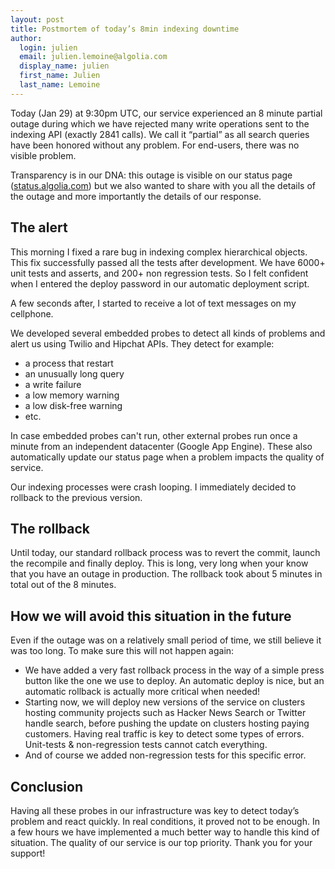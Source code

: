 ```yaml
---
layout: post
title: Postmortem of today’s 8min indexing downtime
author:
  login: julien
  email: julien.lemoine@algolia.com
  display_name: julien
  first_name: Julien
  last_name: Lemoine
---
```


Today (Jan 29) at 9:30pm UTC, our service experienced an 8 minute partial
outage during which we have rejected many write operations sent to the
indexing API (exactly 2841 calls). We call it “partial” as all search queries
have been honored without any problem. For end-users, there was no visible
problem.

Transparency is in our DNA: this outage is visible on our status page
([status.algolia.com](http://status.algolia.com)) but we also wanted to share
with you all the details of the outage and more importantly the details of our
response.

## The alert

This morning I fixed a rare bug in indexing complex hierarchical objects. This
fix successfully passed all the tests after development. We have 6000+ unit
tests and asserts, and 200+ non regression tests. So I felt confident when I
entered the deploy password in our automatic deployment script.

A few seconds after, I started to receive a lot of text messages on my
cellphone.

We developed several embedded probes to detect all kinds of problems and alert
us using Twilio and Hipchat APIs. They detect for example:

  * a process that restart
  * an unusually long query
  * a write failure
  * a low memory warning
  * a low disk-free warning
  * etc.

In case embedded probes can't run, other external probes run once a minute
from an independent datacenter (Google App Engine). These also automatically
update our status page when a problem impacts the quality of service.

Our indexing processes were crash looping. I immediately decided to rollback
to the previous version.

## The rollback

Until today, our standard rollback process was to revert the commit, launch
the recompile and finally deploy. This is long, very long when your know that
you have an outage in production. The rollback took about 5 minutes in total
out of the 8 minutes.

## How we will avoid this situation in the future

Even if the outage was on a relatively small period of time, we still believe
it was too long. To make sure this will not happen again:

  * We have added a very fast rollback process in the way of a simple press button like the one we use to deploy. An automatic deploy is nice, but an automatic rollback is actually more critical when needed!
  * Starting now, we will deploy new versions of the service on clusters hosting community projects such as Hacker News Search or Twitter handle search, before pushing the update on clusters hosting paying customers. Having real traffic is key to detect some types of errors. Unit-tests & non-regression tests cannot catch everything.
  * And of course we added non-regression tests for this specific error.

## Conclusion

Having all these probes in our infrastructure was key to detect today’s
problem and react quickly. In real conditions, it proved not to be enough. In
a few hours we have implemented a much better way to handle this kind of
situation. The quality of our service is our top priority. Thank you for your
support!

